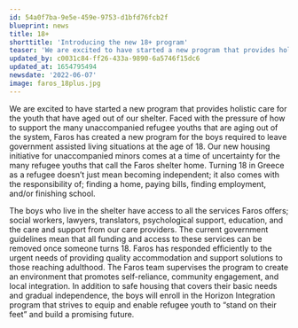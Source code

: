```yaml
---
id: 54a0f7ba-9e5e-459e-9753-d1bfd76fcb2f
blueprint: news
title: 18+
shorttitle: 'Introducing the new 18+ program'
teaser: 'We are excited to have started a new program that provides holistic care for the youth that have aged out of our shelter.'
updated_by: c0031c84-ff26-433a-9890-6a5746f15dc6
updated_at: 1654795494
newsdate: '2022-06-07'
image: faros_18plus.jpg
---
```

We are excited to have started a new program that provides holistic care for the youth that have aged out of our shelter. Faced with the pressure of how to support the many unaccompanied refugee youths that are aging out of the system, Faros has created a new program for the boys required to leave government assisted living situations at the age of 18. Our new housing initiative for unaccompanied minors comes at a time of uncertainty for the many refugee youths that call the Faros shelter home. Turning 18 in Greece as a refugee doesn’t just mean becoming independent; it also comes with the responsibility of; finding a home, paying bills, finding employment, and/or finishing school. 

The boys who live in the shelter have access to all the services Faros offers; social workers, lawyers, translators, psychological support, education, and the care and support from our care providers. The current government guidelines mean that all funding and access to these services can be removed once someone turns 18. Faros has responded efficiently to the urgent needs of providing quality accommodation and support solutions to those reaching adulthood. The Faros team supervises the program to create an environment that promotes self-reliance, community engagement, and local integration. In addition to safe housing that covers their basic needs and gradual independence, the boys will enroll in the Horizon Integration program that strives to equip and enable refugee youth to “stand on their feet” and build a promising future.